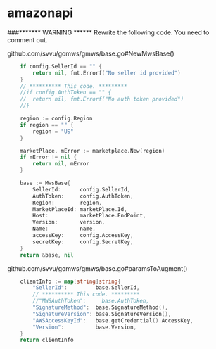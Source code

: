 # amazonapi


###******* WARNING ******
Rewrite the following code.
You need to comment out.


github.com/svvu/gomws/gmws/base.go#NewMwsBase()
```github.com/svvu/gomws/gmws/base.go
	if config.SellerId == "" {
		return nil, fmt.Errorf("No seller id provided")
	}
	// ********** This code. *********
	//if config.AuthToken == "" {
	//	return nil, fmt.Errorf("No auth token provided")
	//}

	region := config.Region
	if region == "" {
		region = "US"
	}

	marketPlace, mError := marketplace.New(region)
	if mError != nil {
		return nil, mError
	}

	base := MwsBase{
		SellerId:      config.SellerId,
		AuthToken:     config.AuthToken,
		Region:        region,
		MarketPlaceId: marketPlace.Id,
		Host:          marketPlace.EndPoint,
		Version:       version,
		Name:          name,
		accessKey:     config.AccessKey,
		secretKey:     config.SecretKey,
	}
	return &base, nil
```
github.com/svvu/gomws/gmws/base.go#paramsToAugment()
```github.com/svvu/gomws/gmws/base.go
	clientInfo := map[string]string{
		"SellerId":         base.SellerId,
		// ********** This code. *********
		//"MWSAuthToken":     base.AuthToken,
		"SignatureMethod":  base.SignatureMethod(),
		"SignatureVersion": base.SignatureVersion(),
		"AWSAccessKeyId":   base.getCredential().AccessKey,
		"Version":          base.Version,
	}
	return clientInfo
```
